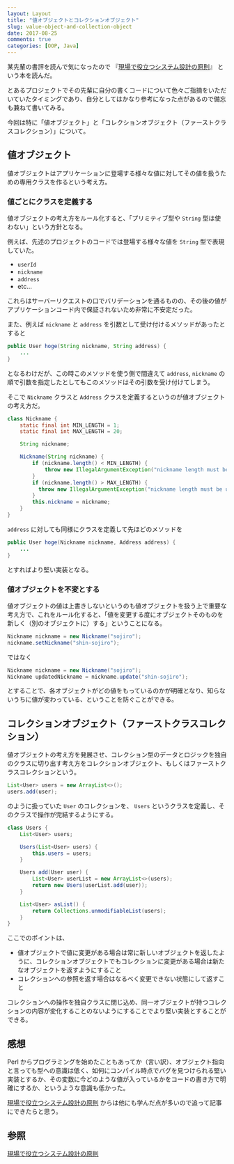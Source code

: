 ```yaml
---
layout: Layout
title: "値オブジェクトとコレクションオブジェクト"
slug: value-object-and-collection-object
date: 2017-08-25
comments: true
categories: [OOP, Java]
---
```

某先輩の書評を読んで気になったので 『[現場で役立つシステム設計の原則](http://amzn.to/2vpxmgg)』 という本を読んだ。

とあるプロジェクトでその先輩に自分の書くコードについて色々ご指摘をいただいていたタイミングであり、自分としてはかなり参考になった点があるので備忘も兼ねて書いてみる。

今回は特に「値オブジェクト」と「コレクションオブジェクト（ファーストクラスコレクション）」について。

## 値オブジェクト
値オブジェクトはアプリケーションに登場する様々な値に対してその値を扱うための専用クラスを作るという考え方。

### 値ごとにクラスを定義する
値オブジェクトの考え方をルール化すると、「プリミティブ型や `String` 型は使わない」という方針となる。

例えば、先述のプロジェクトのコードでは登場する様々な値を `String` 型で表現していた。

* `userId`
* `nickname`
* `address`
* etc...

これらはサーバーリクエストの口でバリデーションを通るものの、その後の値がアプリケーションコード内で保証されないため非常に不安定だった。

また、例えば `nickname` と `address` を引数として受け付けるメソッドがあったとすると

```java
public User hoge(String nickname, String address) {
    ...
}
```

となるわけだが、この時このメソッドを使う側で間違えて `address`, `nickname` の順で引数を指定したとしてもこのメソッドはその引数を受け付けてしまう。

そこで `Nickname` クラスと `Address` クラスを定義するというのが値オブジェクトの考え方だ。

```java
class Nickname {
    static final int MIN_LENGTH = 1;
    static final int MAX_LENGTH = 20;

    String nickname;

    Nickname(String nickname) {
        if (nickname.length() < MIN_LENGTH) {
            throw new IllegalArgumentException("nickname length must be at least" + MIN_LENGTH);
        }
        if (nickname.length() > MAX_LENGTH) {
          throw new IllegalArgumentException("nickname length must be under" + MAX_LENGTH);
        }
        this.nickname = nickname;
    }
}
```

`address` に対しても同様にクラスを定義して先ほどのメソッドを

```java
public User hoge(Nickname nickname, Address address) {
    ...
}
```

とすればより堅い実装となる。

### 値オブジェクトを不変とする
値オブジェクトの値は上書きしないというのも値オブジェクトを扱う上で重要な考え方で、これをルール化すると、「値を変更する度にオブジェクトそのものを新しく（別のオブジェクトに）する」ということになる。

```java
Nickname nickname = new Nickname("sojiro");
nickname.setNickname("shin-sojiro");
```

ではなく

```java
Nickname nickname = new Nickname("sojiro");
Nickname updatedNickname = nickname.update("shin-sojiro");
```

とすることで、各オブジェクトがどの値をもっているのかが明確となり、知らないうちに値が変わっている、ということを防ぐことができる。

## コレクションオブジェクト（ファーストクラスコレクション）
値オブジェクトの考え方を発展させ、コレクション型のデータとロジックを独自のクラスに切り出す考え方をコレクションオブジェクト、もしくはファーストクラスコレクションという。

```java
List<User> users = new ArrayList<>();
users.add(user);
```

のように扱っていた `User` のコレクションを、 `Users` というクラスを定義し、そのクラスで操作が完結するようにする。

```java
class Users {
    List<User> users;

    Users(List<User> users) {
        this.users = users;
    }

    Users add(User user) {
        List<User> userList = new ArrayList<>(users);
        return new Users(userList.add(user));
    }

    List<User> asList() {
        return Collections.unmodifiableList(users);
    }
}
```

ここでのポイントは、

* 値オブジェクトで値に変更がある場合は常に新しいオブジェクトを返したように、コレクションオブジェクトでもコレクションに変更がある場合は新たなオブジェクトを返すようにすること
* コレクションへの参照を返す場合はなるべく変更できない状態にして返すこと

コレクションへの操作を独自クラスに閉じ込め、同一オブジェクトが持つコレクションの内容が変化することのないようにすることでより堅い実装とすることができる。

## 感想
Perl からプログラミングを始めたこともあってか（言い訳）、オブジェクト指向と言っても型への意識は低く、如何にコンパイル時点でバグを見つけられる堅い実装とするか、その変数に今どのような値が入っているかをコードの書き方で明確にするか、というような意識も低かった。

[現場で役立つシステム設計の原則](http://amzn.to/2vpxmgg) からは他にも学んだ点が多いので追って記事にできたらと思う。

## 参照
[現場で役立つシステム設計の原則](http://amzn.to/2vpxmgg)

